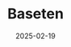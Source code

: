 ---  
layout: startup_page  
title: "Baseten"  
id: "baseten.co"  
permalink: "/basetenbaseten.co02192025/"  
website: "https://www.baseten.co"  
funding_round: "Series C"  
funding_amount: "$75M"  
investors: "IVP, Spark, Greylock, Conviction, South Park Commons, 01 Advisors, Lachy Groom"  
about: "Baseten is an AI inference platform designed to solve the challenges of scaling AI model performance for AI-native products. The platform provides the necessary tools and infrastructure to ensure AI models are fast, reliable, and cost-efficient in production. Baseten's mission is to enable the next generation of AI products to scale."  
markets: "AI"  
hq: "San Francisco, California, United States"  
founded_year: "2019"  
linkedin: "https://www.linkedin.com/company/baseten"  
twitter: "https://twitter.com/basetenco"  
instagram: ""  
facebook: ""  
crunchbase: "https://www.crunchbase.com/organization/baseten"  
pitchbook: "https://pitchbook.com/profiles/company/462191-14"  

date_display: "19-Feb-2025"  
date: "2025-02-19"

# SEO Optimization  
meta_title: "Baseten - Series C Funding ($75M)"  
meta_description: "Baseten, Baseten is an AI inference platform designed to solve the challenges of scaling AI model performance for AI-native products. The platform provides the..."  
meta_keywords: "Baseten, AI, Series C funding"  
canonical_url: "https://startup.projectstartups.com/basetenbaseten.co02192025/"  
---
